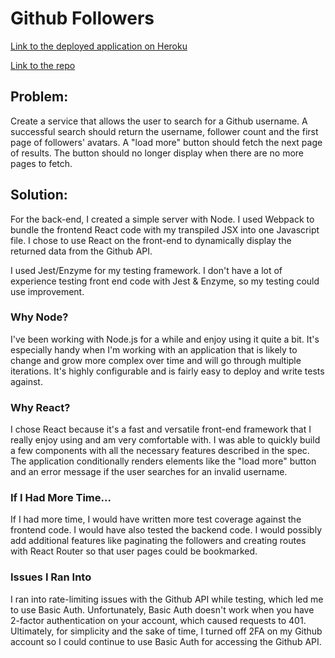 # Github Followers
[Link to the deployed application on Heroku](https://gh-follower-demo-app.herokuapp.com/)

[Link to the repo](https://github.com/plasticbugs/gh-followers)

## Problem:
Create a service that allows the user to search for a Github username. A successful search should return the username, follower count and the first page of followers' avatars. A "load more" button should fetch the next page of results. The button should no longer display when there are no more pages to fetch.

## Solution:
For the back-end, I created a simple server with Node. I used Webpack to bundle the frontend React code with my transpiled JSX into one Javascript file. I chose to use React on the front-end to dynamically display the returned data from the Github API.

I used Jest/Enzyme for my testing framework. I don't have a lot of experience testing front end code with Jest & Enzyme, so my testing could use improvement.

### Why Node?
I've been working with Node.js for a while and enjoy using it quite a bit. It's especially handy when I'm working with an application that is likely to change and grow more complex over time and will go through multiple iterations. It's highly configurable and is fairly easy to deploy and write tests against.

### Why React?
I chose React because it's a fast and versatile front-end framework that I really enjoy using and am very comfortable with. I was able to quickly build a few components with all the necessary features described in the spec. The application conditionally renders elements like the "load more" button and an error message if the user searches for an invalid username.

### If I Had More Time...

If I had more time, I would have written more test coverage against the frontend code. I would have also tested the backend code. I would possibly add additional features like paginating the followers and creating routes with React Router so that user pages could be bookmarked.

### Issues I Ran Into

I ran into rate-limiting issues with the Github API while testing, which led me to use Basic Auth. Unfortunately, Basic Auth doesn't work when you have 2-factor authentication on your account, which caused requests to 401. Ultimately, for simplicity and the sake of time, I turned off 2FA on my Github account so I could continue to use Basic Auth for accessing the Github API.